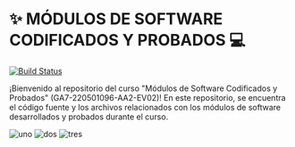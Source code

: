 # ✨ MÓDULOS DE SOFTWARE CODIFICADOS Y PROBADOS 💻
[![Build Status](https://travis-ci.org/joemccann/dillinger.svg?branch=master)](https://travis-ci.org/joemccann/dillinger)

¡Bienvenido al repositorio del curso "Módulos de Software Codificados y Probados" (GA7-220501096-AA2-EV02)!
En este repositorio, se encuentra el código fuente y los archivos relacionados con los módulos de software desarrollados y probados durante el curso.


![uno](https://github.com/mzrtcode/evidencia-modulos-software/assets/71569136/df78c80d-7868-4579-aec2-6d4e793a0bdc)
![dos](https://github.com/mzrtcode/evidencia-modulos-software/assets/71569136/c9016d70-4607-4efe-91f1-229ba998e314)
![tres](https://github.com/mzrtcode/evidencia-modulos-software/assets/71569136/c3ce3719-323a-4b1f-9d8c-501cdccbfbc0)
